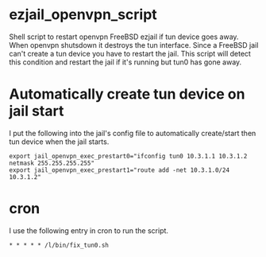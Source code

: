 # ezjail_openvpn_script
Shell script to restart openvpn FreeBSD ezjail if tun device goes away. When
openvpn shutsdown it destroys the tun interface. Since a FreeBSD jail can't
create a tun device you have to restart the jail. This script will detect
this condition and restart the jail if it's running but tun0 has gone away.

# Automatically create tun device on jail start
I put the following into the jail's config file to automatically create/start
then tun device when the jail starts.

    export jail_openvpn_exec_prestart0="ifconfig tun0 10.3.1.1 10.3.1.2 netmask 255.255.255.255"
    export jail_openvpn_exec_prestart1="route add -net 10.3.1.0/24 10.3.1.2"

# cron
I use the following entry in cron to run the script.

    * * * * * /l/bin/fix_tun0.sh
